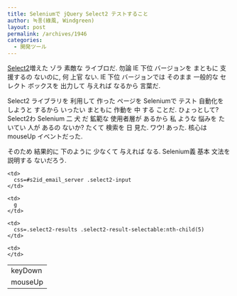 ```yaml
---
title: Seleniumで jQuery Select2 テストすること
author: 녹풍(綠風, Windgreen)
layout: post
permalink: /archives/1946
categories:
  - 開発ツール
---
```

<a href="http://jptrans.naver.net/k2j_frame.php/korean/ivaynberg.github.com/select2/" target="_top">Select2</a>増えた ゾラ 素敵な ライブロだ. 勿論 IE 下位 バージョンを まともに 支援するの ないのに, 何 上官 ない. IE 下位 バージョンでは そのまま 一般的な セレクト ボックスを 出力して 与えれば なるから 言葉だ.

Select2 ライブラリを 利用して 作った ページを Seleniumで テスト 自動化を しようと するから いったい まともに 作動を 中 する ことだ. ひょっとして? Select2わ Selenium 二 犬 だ 鉱範な 使用者層が あるから 私 ような 悩みを たいてい 人が あるの ないか? たくて 検索を 日 見た. ワウ! あった. 核心は mouseUp イベントだった.

そのため 結果的に 下のように 少なくて 与えれば なる. Selenium義 基本 文法を 説明する ないだろう.

<table>
  <tr>
    <td>
      keyDown
    </td>
    
    <td>
      css=#s2id_email_server .select2-input
    </td>
    
    <td>
      g
    </td>
  </tr>
  
  <tr>
    <td>
      mouseUp
    </td>
    
    <td>
      css=.select2-results .select2-result-selectable:nth-child(5)
    </td>
    
    <td>
    </td>
  </tr>
</table>